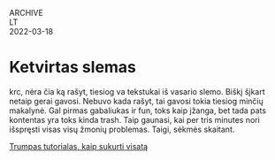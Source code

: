ARCHIVE  
LT  
2022-03-18

# Ketvirtas slemas

krc, nėra čia ką rašyt, tiesiog va tekstukai iš vasario slemo. Biškį šįkart netaip gerai gavosi. Nebuvo kada rašyt, tai gavosi tokia tiesiog minčių makalynė. Gal pirmas gabaliukas ir fun, toks kaip įžanga, bet tada pats kontentas yra toks kinda trash. Taip gaunasi, kai per tris minutes nori išspręsti visas visų žmonių problemas. Taigi, sėkmės skaitant.

[Trumpas tutorialas, kaip sukurti visatą](https://www.npw.lt/assets/readings/slam/7.pdf)
